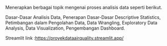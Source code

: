Menerapkan berbagai topik mengenai proses analisis data seperti berikut.

Dasar-Dasar Analisis Data,
Penerapan Dasar-Dasar Descriptive Statistics,
Petimbangan dalam Pengolahan Data,
Data Wrangling,
Exploratory Data Analysis,
Data Visualization,
Pengembangan Dashboard.


Streamlit link :https://proyekdataairquality.streamlit.app/
